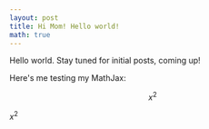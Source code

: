 ```yaml
---
layout: post
title: Hi Mom! Hello world!
math: true
---
```


Hello world. Stay tuned for initial posts, coming up!


Here's me testing my MathJax:

$$x^2$$


$x^2$